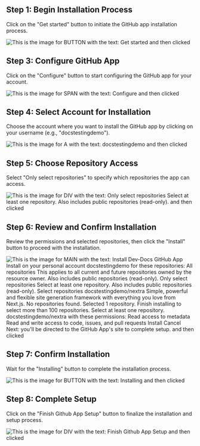 

  ## Step 1: Begin Installation Process

Click on the "Get started" button to initiate the GitHub app installation process.

![This is the image for BUTTON with the text: Get started and then clicked](/img/install_the_github_app/step_1.png)

## Step 3: Configure GitHub App

Click on the "Configure" button to start configuring the GitHub app for your account.

![This is the image for SPAN with the text: Configure and then clicked](/img/install_the_github_app/step_3.png)
## Step 4: Select Account for Installation

Choose the account where you want to install the GitHub app by clicking on your username (e.g., "docstestingdemo").

![This is the image for A with the text:    docstestingdemo and then clicked](/img/install_the_github_app/step_4.png)
## Step 5: Choose Repository Access

Select "Only select repositories" to specify which repositories the app can access.

![This is the image for DIV with the text:   Only select repositories   Select at least one repository.   Also includes public repositories (read-only).   and then clicked](/img/install_the_github_app/step_5.png)
## Step 6: Review and Confirm Installation

Review the permissions and selected repositories, then click the "Install" button to proceed with the installation.

![This is the image for MAIN with the text:     Install Dev-Docs GitHub App   Install on your personal account docstestingdemo            for these repositories:       All repositories   This applies to all  current and future repositories owned by the resource owner.   Also includes public repositories (read-only).      Only select repositories   Select at least one repository.   Also includes public repositories (read-only).      Select repositories            docstestingdemo/nextra Simple, powerful and flexible site generation framework with everything you love from Next.js.  No repositories found.   Selected 1 repository.   Finish installing to select more than 100 repositories.   Select at least one repository.             docstestingdemo/nextra          with these permissions:      Read access to metadata    Read and write access to code, issues, and pull requests    Install Cancel   Next: you'll be directed to the GitHub App's site to complete setup.   and then clicked](/img/install_the_github_app/step_6.png)
## Step 7: Confirm Installation

Wait for the "Installing" button to complete the installation process.

![This is the image for BUTTON with the text: Installing and then clicked](/img/install_the_github_app/step_7.png)
## Step 8: Complete Setup

Click on the "Finish Github App Setup" button to finalize the installation and setup process.

![This is the image for DIV with the text: Finish Github App Setup  and then clicked](/img/install_the_github_app/step_8.png)

  